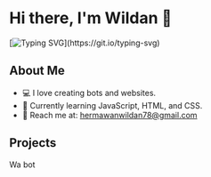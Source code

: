 # Hi there, I'm Wildan 👋  
[![Typing SVG](https://readme-typing-svg.herokuapp.com?font=Fira+Code&size=24&duration=4000&pause=1000&color=35F7F7&width=435&lines=Welcome+to+my+profile!;I+am+a+developer!;I+love+coding+and+learning.)](https://git.io/typing-svg)

## About Me  
- 💻 I love creating bots and websites.  
- 🌱 Currently learning JavaScript, HTML, and CSS.  
- 📧 Reach me at: [hermawanwildan78@gmail.com](mailto:hermawanwildan78@gmail.com)  

## Projects  
Wa bot

